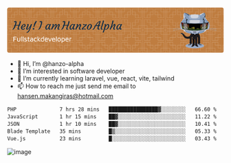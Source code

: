 ![Header](./github-header-image.png)

- 👋 Hi, I’m @hanzo-alpha
- 👀 I’m interested in software developer
- 🌱 I’m currently learning laravel, vue, react, vite, tailwind
- 📫 How to reach me just send me email to hansen.makangiras@hotmail.com 

<!---
hanzo-alpha/hanzo-alpha is a ✨ special ✨ repository because its `README.md` (this file) appears on your GitHub profile.
You can click the Preview link to take a look at your changes.
--->

<!--START_SECTION:waka-->

```txt
PHP              7 hrs 28 mins   ████████████████▓░░░░░░░░   66.60 %
JavaScript       1 hr 15 mins    ██▓░░░░░░░░░░░░░░░░░░░░░░   11.22 %
JSON             1 hr 10 mins    ██▓░░░░░░░░░░░░░░░░░░░░░░   10.41 %
Blade Template   35 mins         █▒░░░░░░░░░░░░░░░░░░░░░░░   05.33 %
Vue.js           23 mins         █░░░░░░░░░░░░░░░░░░░░░░░░   03.43 %
```

<!--END_SECTION:waka-->

![image](https://github.com/hanzo-alpha/hanzo-alpha/assets/111342797/c4bd2977-6123-4017-8652-6e166259b484)

